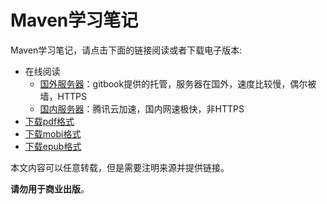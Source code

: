 # Maven学习笔记

Maven学习笔记，请点击下面的链接阅读或者下载电子版本:

- 在线阅读
	- [国外服务器][gitbook]：gitbook提供的托管，服务器在国外，速度比较慢，偶尔被墙，HTTPS
	- [国内服务器][qcloud]：腾讯云加速，国内网速极快，非HTTPS
- [下载pdf格式][pdf]
- [下载mobi格式][mobi]
- [下载epub格式][epub]

本文内容可以任意转载，但是需要注明来源并提供链接。

**请勿用于商业出版**。

[gitbook]: https://skyao.gitbooks.io/learning-maven/
[qcloud]: http://skyao.io/learning-maven/
[pdf]: https://www.gitbook.com/download/pdf/book/skyao/learning-maven
[mobi]: https://www.gitbook.com/download/mobi/book/skyao/learning-maven
[epub]: https://www.gitbook.com/download/epub/book/skyao/learning-maven
